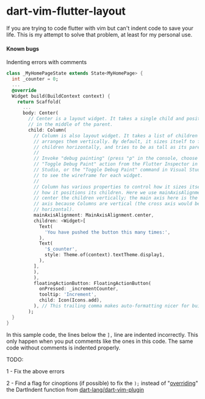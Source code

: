 # dart-vim-flutter-layout
If you are trying to code flutter with vim but can't indent code to save your life. This is my attempt to solve that problem, at least for my personal use.

#### Known bugs
Indenting errors with comments
```dart
class _MyHomePageState extends State<MyHomePage> {
  int _counter = 0;
  ...
  @override
  Widget build(BuildContext context) {
    return Scaffold(
      ...
      body: Center(
        // Center is a layout widget. It takes a single child and positions it
        // in the middle of the parent.
        child: Column(
          // Column is also layout widget. It takes a list of children and
          // arranges them vertically. By default, it sizes itself to fit its
          // children horizontally, and tries to be as tall as its parent.
          //
          // Invoke "debug painting" (press "p" in the console, choose the
          // "Toggle Debug Paint" action from the Flutter Inspector in Android
          // Studio, or the "Toggle Debug Paint" command in Visual Studio Code)
          // to see the wireframe for each widget.
          //
          // Column has various properties to control how it sizes itself and
          // how it positions its children. Here we use mainAxisAlignment to
          // center the children vertically; the main axis here is the vertical
          // axis because Columns are vertical (the cross axis would be
          // horizontal).
          mainAxisAlignment: MainAxisAlignment.center,
          children: <Widget>[
            Text(
              'You have pushed the button this many times:',
            ),
            Text(
              '$_counter',
              style: Theme.of(context).textTheme.display1,
            ),
          ],
          ),
          ),
          floatingActionButton: FloatingActionButton(
            onPressed: _incrementCounter,
            tooltip: 'Increment',
            child: Icon(Icons.add),
          ), // This trailing comma makes auto-formatting nicer for build methods.
        );
  }
}
```

In this sample code, the lines below the `],` line are indented incorrectly. This only happen when you put comments like the ones in this code. The same code without comments is indented properly.

TODO:

1 - Fix the above errors

2 - Find a flag for cinoptions (if possible) to fix the `);` instead of "[overriding](https://github.com/tiagofumo/dart-vim-flutter-layout/blob/08d522ac712aee92988459eba857336e7f08372c/after/indent/dart.vim#L25-L28)" the DartIndent function from [dart-lang/dart-vim-plugin](https://github.com/dart-lang/dart-vim-plugin/blob/master/indent/dart.vim)
